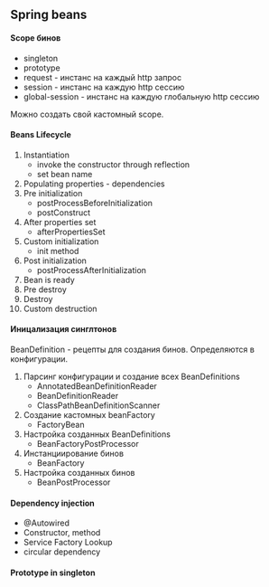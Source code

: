 ## Spring beans

#### Scope бинов

- singleton
- prototype
- request - инстанс на каждый http запрос
- session - инстанс на каждую http сессию
- global-session - инстанс на каждую глобальную http сессию

Можно создать свой кастомный scope. 

#### Beans Lifecycle

1. Instantiation
    - invoke the constructor through reflection
    - set bean name
2. Populating properties - dependencies
3. Pre initialization
    - postProcessBeforeInitialization
    - postConstruct
4. After properties set
    - afterPropertiesSet
5. Custom initialization
    - init method
6. Post initialization
    - postProcessAfterInitialization
7. Bean is ready
8. Pre destroy
9. Destroy
10. Custom destruction

#### Иницализация синглтонов
BeanDefinition - рецепты для создания бинов. Определяются в конфигурации.

1. Парсинг конфигурации и создание всех BeanDefinitions
    - AnnotatedBeanDefinitionReader
    - BeanDefinitionReader
    - ClassPathBeanDefinitionScanner
2. Создание кастомных beanFactory
    - FactoryBean<T>
3. Настройка созданных BeanDefinitions
    - BeanFactoryPostProcessor
4. Инстанциирование бинов
    - BeanFactory
5. Настройка созданных бинов
    - BeanPostProcessor

#### Dependency injection
- @Autowired
- Constructor, method
- Service Factory Lookup
- circular dependency 

#### Prototype in singleton
 
